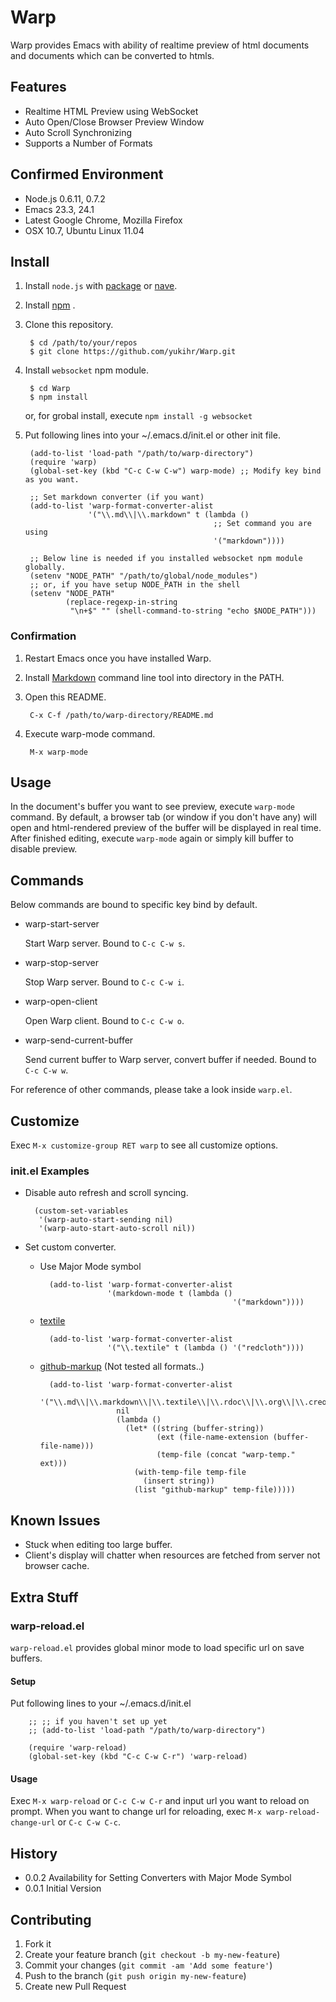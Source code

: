 <!-- Local CSS From: https://github.com/clownfart/Markdown-CSS -->
<link href="readme/markdown.css" rel="stylesheet"></link>

# Warp

Warp provides Emacs with ability of realtime preview of html documents and documents which can be converted to htmls.


## Features

- Realtime HTML Preview using WebSocket
- Auto Open/Close Browser Preview Window
- Auto Scroll Synchronizing
- Supports a Number of Formats


## Confirmed Environment

- Node.js 0.6.11, 0.7.2
- Emacs 23.3, 24.1
- Latest Google Chrome, Mozilla Firefox
- OSX 10.7, Ubuntu Linux 11.04


## Install

1. Install `node.js` with [package](https://github.com/joyent/node/wiki/Installing-Node.js-via-package-manager) or [nave](https://github.com/isaacs/nave).

2. Install [npm](http://npmjs.org/) .

3. Clone this repository.

        $ cd /path/to/your/repos
        $ git clone https://github.com/yukihr/Warp.git 

4. Install `websocket` npm module.

        $ cd Warp
        $ npm install

    or, for grobal install, execute `npm install -g websocket`
  
5. Put following lines into your ~/.emacs.d/init.el or other init file.

        (add-to-list 'load-path "/path/to/warp-directory")
        (require 'warp)
        (global-set-key (kbd "C-c C-w C-w") warp-mode) ;; Modify key bind as you want.

        ;; Set markdown converter (if you want)
        (add-to-list 'warp-format-converter-alist
                     '("\\.md\\|\\.markdown" t (lambda ()
                                                 ;; Set command you are using
                                                 '("markdown"))))

        ;; Below line is needed if you installed websocket npm module globally.
        (setenv "NODE_PATH" "/path/to/global/node_modules")
        ;; or, if you have setup NODE_PATH in the shell
        (setenv "NODE_PATH"
                (replace-regexp-in-string
                 "\n+$" "" (shell-command-to-string "echo $NODE_PATH")))

### Confirmation

1. Restart Emacs once you have installed Warp.

2. Install [Markdown](http://daringfireball.net/projects/markdown/) command line tool into directory in the PATH.

3. Open this README.

        C-x C-f /path/to/warp-directory/README.md

4. Execute warp-mode command.

        M-x warp-mode


## Usage

In the document's buffer you want to see preview, execute `warp-mode` command.
By default, a browser tab (or window if you don't have any) will open and html-rendered preview of the buffer will be displayed in real time.
After finished editing, execute `warp-mode` again or simply kill buffer to disable preview.

## Commands

Below commands are bound to specific key bind by default.

- warp-start-server

  Start Warp server. Bound to `C-c C-w s`.

- warp-stop-server

  Stop Warp server. Bound to `C-c C-w i`.

- warp-open-client

  Open Warp client. Bound to `C-c C-w o`.

- warp-send-current-buffer

  Send current buffer to Warp server, convert buffer if needed. Bound to `C-c C-w w`.
  

For reference of other commands, please take a look inside `warp.el`.


## Customize

Exec `M-x customize-group RET warp` to see all customize options.


### init.el Examples

- Disable auto refresh and scroll syncing.

        (custom-set-variables
         '(warp-auto-start-sending nil)
         '(warp-auto-start-auto-scroll nil))
         
- Set custom converter.
                                                 
    - Use Major Mode symbol

            (add-to-list 'warp-format-converter-alist
                         '(markdown-mode t (lambda ()
                                                     '("markdown"))))

    - [textile](http://redcloth.org/textile)

            (add-to-list 'warp-format-converter-alist
                         '("\\.textile" t (lambda () '("redcloth"))))

    - [github-markup](https://github.com/github/markup) (Not tested all formats..)

            (add-to-list 'warp-format-converter-alist
                         '("\\.md\\|\\.markdown\\|\\.textile\\|\\.rdoc\\|\\.org\\|\\.creole\\|\\.mediawiki\\|\\.rst\\|\\.asciidoc\\|\\.pod"
                           nil
                           (lambda ()
                             (let* ((string (buffer-string))
                                    (ext (file-name-extension (buffer-file-name)))
                                    (temp-file (concat "warp-temp." ext)))
                               (with-temp-file temp-file
                                 (insert string))
                               (list "github-markup" temp-file)))))
    

## Known Issues

- Stuck when editing too large buffer.
- Client's display will chatter when resources are fetched from server not browser cache.


## Extra Stuff

### warp-reload.el

`warp-reload.el` provides global minor mode to load specific url on save buffers.

#### Setup

Put following lines to your ~/.emacs.d/init.el

        ;; ;; if you haven't set up yet
        ;; (add-to-list 'load-path "/path/to/warp-directory")

        (require 'warp-reload)
        (global-set-key (kbd "C-c C-w C-r") 'warp-reload)
        
#### Usage

Exec `M-x warp-reload` or `C-c C-w C-r` and input url you want to reload on prompt.
When you want to change url for reloading, exec `M-x warp-reload-change-url` or `C-c C-w C-c`.

## History

- 0.0.2 Availability for Setting Converters with Major Mode Symbol
- 0.0.1 Initial Version

## Contributing

1. Fork it
2. Create your feature branch (`git checkout -b my-new-feature`)
3. Commit your changes (`git commit -am 'Add some feature'`)
4. Push to the branch (`git push origin my-new-feature`)
5. Create new Pull Request
